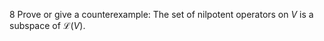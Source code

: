 8 Prove or give a counterexample: The set of nilpotent operators on $V$ is a subspace of $\mathcal{L}(V)$.

